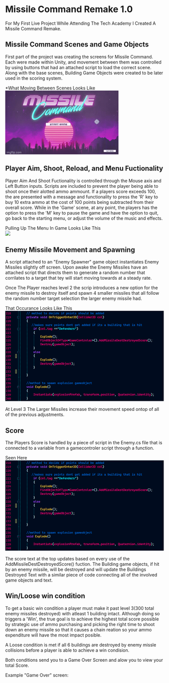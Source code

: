 # Missile Command Remake 1.0

For My First Live Project While Attending The Tech Academy I Created A Missile Command Remake.

## Missile Command Scenes and Game Objects
First part of the project was creating the screens for Missile Command. Each were made within Unity, and movement between them was controlled by using buttons that had an attached script to load the correct scene. Along with the base scenes, Building Game Objects were created to be later used in the scoring system.

*What Moving Between Scenes Looks Like<br />
![](https://github.com/GWJonesss/Missile-Command-Remake/blob/main/README-ASSETS/SceneSwap.gif)



## Player Aim, Shoot, Reload, and Menu Fuctionality 
Player Aim And Shoot Fuctionality is controlled through the Mouse axis and Left Button inputs. Scripts are included to prevent the player being able to shoot once their alotted ammo ammount. If a players score exceeds 100, the are presented with a message and functionality to press the 'R' key to buy 10 extra ammo at the cost of 100 points being subtracted from their overall score. While in the 'Game' scene, at any point, the players has the option to press the 'M' key to pause the game and have the option to quit, go back to the starting menu, or adjust the volume of the music and effects.

Pulling Up The Menu In Game Looks Like This<br />
![](https://github.com/GWJonesss/Missile-Command-Remake/blob/main/README-ASSETS/MenuUse.gif)


## Enemy Missile Movement and Spawning
A script attached to an "Enemy Spawner" game object instantiates Enemy Missiles slightly off screen. Upon awake the Enemy Missiles have an attached script that directs them to generate a random number that corrilates to a target that tey will start moving towards at a steady rate.

Once The Player reaches level 2 the scrip introduces a new option for the enemy missile to destroy itself and spawn 4 smaller missiles that all follow 
the random number target selection the larger enemy missile had.

That Occurance Looks Like This<br />
![](https://github.com/GWJonesss/Missile-Command-Remake/blob/main/README-ASSETS/ScoreScript.png)

At Level 3 The Larger Missiles increase their movement speed ontop of all of the previous adjustments. 


## Score

The Players Score is handled by a piece of script in the Enemy.cs file that is connected to a variable from a gamecontroler script through a function. 

Seen Here<br />
![](https://github.com/GWJonesss/Missile-Command-Remake/blob/main/README-ASSETS/ScoreScript.png)


The score text at the top updates based on every use of the AddMissileDestDestroyedScore() fuction.
The Building game objects, if hit by an enemy missile, will be destroyed and will update the 
Buildings Destroyed Text with a similar piece of code connecting all of the involved game objects and text.


## Win/Loose win condition
To get a basic win condition a player must make it past level 3(300 total enemy missiles destroyed) with atleast 1 building intact. 
Although doing so triggers a 'Win', the true goal is to achieve the highest total score possible by strategic use of ammo purchasing and picking the right time to shoot down an enemy missile so that it causes a chain reation so your ammo expenditure will have the most impact posible.

A Loose condition is met if all 6 buildings are destroyed by enemy missle collisions before a player is able to achieve a win condision.

Both conditions send you to a Game Over Screen and alow you to view your total Score.

Example "Game Over" screen:




